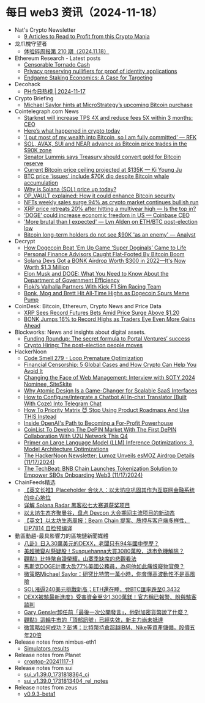 # 每日 web3 资讯（2024-11-18）

- Nat's Crypto Newsletter
  - [9 Articles to Read to Profit from this Crypto Mania](https://crypto.nateliason.com/p/9-articles-to-read-to-profit-from)
- 龙爪槐守望者
  - [体验碎周报第 210 期（2024.11.18）](https://www.ftium4.com/ux-weekly-210.html)
- Ethereum Research - Latest posts
  - [Censorable Tornado Cash](https://ethresear.ch/t/censorable-tornado-cash/20920#post_7)
  - [Privacy preserving nullifiers for proof of identity applications](https://ethresear.ch/t/privacy-preserving-nullifiers-for-proof-of-identity-applications/18551#post_8)
  - [Endgame Staking Economics: A Case for Targeting](https://ethresear.ch/t/endgame-staking-economics-a-case-for-targeting/18751?page=2#post_34)
- Decohack
  - [PH今日热榜 | 2024-11-17](https://decohack.com/producthunt-daily-2024-11-17/)
- Crypto Briefing
  - [Michael Saylor hints at MicroStrategy’s upcoming Bitcoin purchase](https://cryptobriefing.com/michael-saylor-bitcoin-purchases/)
- Cointelegraph.com News
  - [Starknet will increase TPS 4X and reduce fees 5X within 3 months: CEO](https://cointelegraph.com/news/starknet-to-increase-tps-as-fees-fall-within-3-months?utm_source=rss_feed&utm_medium=rss&utm_campaign=rss_partner_inbound)
  - [Here’s what happened in crypto today](https://cointelegraph.com/news/what-happened-in-crypto-today?utm_source=rss_feed&utm_medium=rss&utm_campaign=rss_partner_inbound)
  - [&#039;I put most of my wealth into Bitcoin, so I am fully committed&#039; — RFK](https://cointelegraph.com/news/i-put-most-my-wealth-bitcoin-i-am-fully-committed-rfk-jr?utm_source=rss_feed&utm_medium=rss&utm_campaign=rss_partner_inbound)
  - [SOL, AVAX, SUI and NEAR advance as Bitcoin price trades in the $90K zone](https://cointelegraph.com/news/sol-avax-sui-and-near-could-continue-their-up-move-if-bitcoin-stays-above-85-000?utm_source=rss_feed&utm_medium=rss&utm_campaign=rss_partner_inbound)
  - [Senator Lummis says Treasury should convert gold for Bitcoin reserve](https://cointelegraph.com/news/senator-lummis-says-treasury-should-convert-gold-bitcoin-reserve?utm_source=rss_feed&utm_medium=rss&utm_campaign=rss_partner_inbound)
  - [Current Bitcoin price ceiling projected at $135K — Ki Young Ju](https://cointelegraph.com/news/current-bitcoin-price-ceiling-135-k-ki-young-ju?utm_source=rss_feed&utm_medium=rss&utm_campaign=rss_partner_inbound)
  - [BTC price &#039;issues&#039; include $70K dip despite Bitcoin whale accumulation](https://cointelegraph.com/news/btc-price-70k-dip-bitcoin-whale-accumulation?utm_source=rss_feed&utm_medium=rss&utm_campaign=rss_partner_inbound)
  - [Why is Solana (SOL) price up today?](https://cointelegraph.com/news/why-is-solana-price-up-this-week?utm_source=rss_feed&utm_medium=rss&utm_campaign=rss_partner_inbound)
  - [OP_VAULT explained: How it could enhance Bitcoin security](https://cointelegraph.com/explained/op-vault-explained-how-it-could-enhance-bitcoin-security?utm_source=rss_feed&utm_medium=rss&utm_campaign=rss_partner_inbound)
  - [NFTs weekly sales surge 94% as crypto market continues bullish run](https://cointelegraph.com/news/nft-weekly-sales-crypto-market-surge?utm_source=rss_feed&utm_medium=rss&utm_campaign=rss_partner_inbound)
  - [XRP price retreats 20% after hitting a multiyear high — Is the top in?](https://cointelegraph.com/news/xrp-price-retreats-2-multiyear-high-top-in?utm_source=rss_feed&utm_medium=rss&utm_campaign=rss_partner_inbound)
  - [‘DOGE’ could increase economic freedom in US — Coinbase CEO](https://cointelegraph.com/news/brian-armstrong-musk-doge-government-efficiency?utm_source=rss_feed&utm_medium=rss&utm_campaign=rss_partner_inbound)
  - [&#039;More brutal than I expected&#039; — Lyn Alden on ETH/BTC post-election low](https://cointelegraph.com/news/eth-btc-macroeconomist-lyn-alden-performance-crypto?utm_source=rss_feed&utm_medium=rss&utm_campaign=rss_partner_inbound)
  - [Bitcoin long-term holders do not see $90K &#039;as an enemy&#039; — Analyst](https://cointelegraph.com/news/bitcoin-long-term-holders-90k-profit-taking-crypto-analyst?utm_source=rss_feed&utm_medium=rss&utm_campaign=rss_partner_inbound)
- Decrypt
  - [How Dogecoin Beat ’Em Up Game ‘Super Doginals’ Came to Life](https://decrypt.co/291994/how-dogecoin-game-super-doginals-made)
  - [Personal Finance Advisors Caught Flat-Footed By Bitcoin Boom](https://decrypt.co/291846/personal-finance-advisors-flat-footed-bitcoin-boom)
  - [Solana Devs Got a BONK Airdrop Worth $300 in 2022—It's Now Worth $1.3 Million](https://decrypt.co/209906/solana-devs-bonk-airdrop-worth-300-last-christmas-now-worth-500000)
  - [Elon Musk and DOGE: What You Need to Know About the Department of Government Efficiency](https://decrypt.co/291957/elon-musk-and-doge-what-you-need-to-know-about-the-department-of-government-efficiency)
  - [Floki’s Valhalla Partners With Kick F1 Sim Racing Team](https://decrypt.co/291972/flokis-valhalla-partners-with-kick-f1-sim-racing-team)
  - [Bonk, Mog and Brett Hit All-Time Highs as Dogecoin Spurs Meme Pump](https://decrypt.co/291954/bonk-mog-brett-all-time-highs-dogecoin)
- CoinDesk: Bitcoin, Ethereum, Crypto News and Price Data
  - [XRP Sees Record Futures Bets Amid Price Surge Above $1.20](https://www.coindesk.com/markets/2024/11/17/xrp-sees-record-futures-bets-amid-price-surge-above-120/?utm_medium=referral&utm_source=rss&utm_campaign=headlines)
  - [BONK Jumps 16% to Record Highs as Traders Eye Even More Gains Ahead](https://www.coindesk.com/markets/2024/11/17/bonk-jumps-16-to-record-highs-as-traders-eye-even-more-gains-ahead/?utm_medium=referral&utm_source=rss&utm_campaign=headlines)
- Blockworks: News and insights about digital assets.
  - [Funding Roundup: The secret formula to Portal Ventures’ success](https://blockworks.co/news/secret-formula-to-portal-venture-success)
  - [Crypto Hiring: The post-election people moves](https://blockworks.co/news/post-election-people-moves)
- HackerNoon
  - [Code Smell 279 - Loop Premature Optimization](https://hackernoon.com/code-smell-279-loop-premature-optimization?source=rss)
  - [Financial Censorship: 5 Global Cases and How Crypto Can Help You Avoid It](https://hackernoon.com/financial-censorship-5-global-cases-and-how-crypto-can-help-you-avoid-it?source=rss)
  - [Changing the Face of Web Management: Interview with SOTY 2024 Nominee, SiteSkite](https://hackernoon.com/changing-the-face-of-web-management-interview-with-soty-2024-nominee-siteskite?source=rss)
  - [Why Atomic Design Is a Game-Changer for Scalable SaaS Interfaces](https://hackernoon.com/why-atomic-design-is-a-game-changer-for-scalable-saas-interfaces?source=rss)
  - [How to Configure/Integrate a Chatbot AI In-chat Translator (Built With Coze) Into Telegram Chat](https://hackernoon.com/how-to-configureintegrate-a-chatbot-ai-in-chat-translator-built-with-coze-into-telegram-chat?source=rss)
  - [How To Priority Matrix 😈 Stop Using Product Roadmaps And Use THIS Instead](https://hackernoon.com/how-to-priority-matrix-stop-using-product-roadmaps-and-use-this-instead?source=rss)
  - [Inside OpenAI's Path to Becoming a For-Profit Powerhouse](https://hackernoon.com/inside-openais-path-to-becoming-a-for-profit-powerhouse?source=rss)
  - [CoinList To Develop The DePIN Market With The First DePIN Collaboration With U2U Network This Q4](https://hackernoon.com/coinlist-to-develop-the-depin-market-with-the-first-depin-collaboration-with-u2u-network-this-q4?source=rss)
  - [Primer on Large Language Model (LLM) Inference Optimizations: 3. Model Architecture Optimizations](https://hackernoon.com/primer-on-large-language-model-llm-inference-optimizations-3-model-architecture-optimizations?source=rss)
  - [The HackerNoon Newsletter: Lumoz Unveils esMOZ Airdrop Details (11/17/2024)](https://hackernoon.com/11-17-2024-newsletter?source=rss)
  - [The TechBeat: BNB Chain Launches Tokenization Solution to Empower SBOs Onboarding Web3 (11/17/2024)](https://hackernoon.com/11-17-2024-techbeat?source=rss)
- ChainFeeds精选
  - [【英文长推】Placeholder 合伙人：以太坊应巩固其作为互联网金融系统的中心地位](https://www.chainfeeds.xyz/feed/detail/367c5da3-fe74-43cd-8fc6-dc65bfbece92)
  - [详解 Solana Radar 黑客松七大赛道获奖项目](https://www.chainfeeds.xyz/feed/detail/8689d80e-0437-4a28-9bc3-4364e1c593f2)
  - [以太坊生态齐聚曼谷，盘点 Devcon 大会期间主流项目的新动态](https://www.chainfeeds.xyz/feed/detail/952be5ee-83ca-4ad2-a645-926aab93543a)
  - [【英文】以太坊生态周报：Beam Chain 提案、质押与客户端多样性、EIP7814 自检预编译](https://www.chainfeeds.xyz/feed/detail/edbe0b6e-e370-4867-b6c5-bee784150955)
- 動區動趨-最具影響力的區塊鏈新聞媒體
  - [八卦》日入30萬美元的DEXX，老闆只有94年國中學歷？](https://www.blocktempo.com/who-is-the-boss-behind-dexx/)
  - [美超微變AI懸疑股！Susquehanna大買3080萬股，退市危機解除？](https://www.blocktempo.com/supermicro-faces-delisting-crisis/)
  - [觀點》比特幣自證榮耀，山寨季缺席的悲觀看法](https://www.blocktempo.com/will-altcoins-rise/)
  - [馬斯克DOGE計畫大砍77%美國公務員，為何他如此痛恨廢物官僚？](https://www.blocktempo.com/musk-plans-to-fire-77-of-us-civil-servants/)
  - [微策略Michael Saylor：研究比特幣一萬小時，你會懂高波動性不是高風險](https://www.blocktempo.com/michael-saylor-believes-bitcoin-can-bring-about-a-capital-revolution/)
  - [SOL漲逼240美元挑戰新高；ETH還在睡，兌BTC匯率跌至0.3432](https://www.blocktempo.com/sol-currency-price-approaches-all-time-high/)
  - [DEXX被駭最新進度》受害資金至少1,300萬鎂！官方稱已報警、盼與駭客談判](https://www.blocktempo.com/dexx-suffered-hacker-attack/)
  - [Gary Gensler卸任前「最後一次公開發言」，他對加密貨幣說了什麼？](https://www.blocktempo.com/what-did-gary-gensler-say-in-last-speech/)
  - [觀點》這輪牛市的「頂部訊號」已經失效，新主力尚未抵達](https://www.blocktempo.com/top-signal-of-this-bull-market-has-lost-its-validity/)
  - [微策略如何成功？彭博：比特幣持倉超越IBM、Nike等資產儲備，股價五年20倍](https://www.blocktempo.com/microstrategy-bitcoin-reserve-value-surpasses-ibm/)
- Release notes from nimbus-eth1
  - [Simulators results](https://github.com/status-im/nimbus-eth1/releases/tag/sim-stat)
- Release notes from Planet
  - [croptop-20241117-1](https://github.com/Planetable/Planet/releases/tag/croptop-20241117-1)
- Release notes from sui
  - [sui_v1.39.0_1731818364_ci](https://github.com/MystenLabs/sui/releases/tag/sui_v1.39.0_1731818364_ci)
  - [sui_v1.39.0_1731813404_rel_notes](https://github.com/MystenLabs/sui/releases/tag/sui_v1.39.0_1731813404_rel_notes)
- Release notes from zeus
  - [v0.9.3-beta1](https://github.com/ZeusLN/zeus/releases/tag/v0.9.3-beta1)
